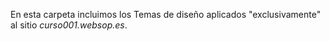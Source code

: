 En esta carpeta incluimos los Temas de diseño aplicados "exclusivamente" al sitio _curso001.websop.es_.
